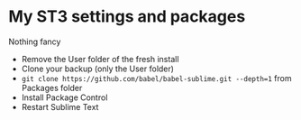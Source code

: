 # My ST3 settings and packages

Nothing fancy

* Remove the User folder of the fresh install
* Clone your backup (only the User folder)
* `git clone https://github.com/babel/babel-sublime.git --depth=1` from Packages folder
* Install Package Control
* Restart Sublime Text
